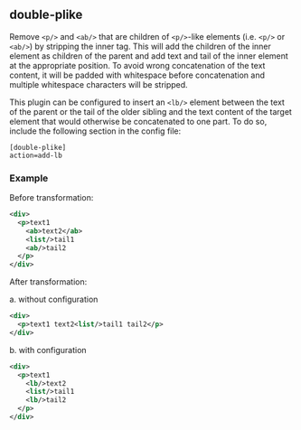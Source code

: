 ## double-plike
Remove  `<p/>` and `<ab/>` that are children of `<p/>`-like elements (i.e. `<p/>` or `<ab/>`) by stripping the inner tag. This will add the children of the inner element as children of the parent and add text and tail of the inner element at the appropriate position. To avoid wrong concatenation of the text content, it will be padded with whitespace before concatenation and multiple whitespace characters will be stripped.

This plugin can be configured to insert an `<lb/>` element between the text of the parent or the tail of the older sibling and the text content of the target element that would otherwise be concatenated to one part. To do so, include the following section in the config file:
```
[double-plike]
action=add-lb
```

### Example
Before transformation:
```xml
<div>
  <p>text1
    <ab>text2</ab>
    <list/>tail1
    <ab/>tail2
  </p>
</div>
```

After transformation:

a. without configuration
```xml
<div>
  <p>text1 text2<list/>tail1 tail2</p>
</div>
```

b. with configuration
```xml
<div>
  <p>text1
    <lb/>text2
    <list/>tail1
    <lb/>tail2
  </p>
</div>
```
